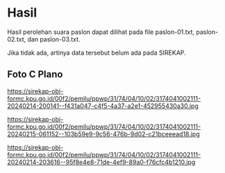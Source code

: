 # Hasil

Hasil perolehan suara paslon dapat dilihat pada file paslon-01.txt, paslon-02.txt, dan paslon-03.txt.

Jika tidak ada, artinya data tersebut belum ada pada SIREKAP.

## Foto C Plano

https://sirekap-obj-formc.kpu.go.id/00f2/pemilu/ppwp/31/74/04/10/02/3174041002111-20240214-200141--f431a047-c4f5-4a37-a2e1-452955430a30.jpg

https://sirekap-obj-formc.kpu.go.id/00f2/pemilu/ppwp/31/74/04/10/02/3174041002111-20240215-061152--103b59e9-9c56-476b-9d02-c21bceeead18.jpg

https://sirekap-obj-formc.kpu.go.id/00f2/pemilu/ppwp/31/74/04/10/02/3174041002111-20240214-203616--95f8e4e8-71de-4ef9-89a0-f76cfc4b1210.jpg
